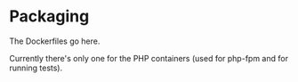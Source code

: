 # Packaging

The Dockerfiles go here.

Currently there's only one for the PHP containers (used for php-fpm and for running tests).